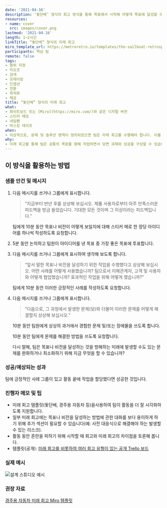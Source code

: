 ```yaml
---
date: '2021-04-16'
description: ‘돛단배’ 형식의 회고 방식을 통해 목표에서 시작해 어떻게 목표에 달성할 수 있는지에 대한 다양한 방법을 찾습니다. 미래 시점에서 팀이 목표에 도달했다고 상상해 봅니다. 상상 속의 과거를 살펴보면서 팀은 목표에 도달하기 위해 협력하는 방법에 관해 합의점을 찾을 수 있습니다.
resources:
- name: cover
  src: images/cover.png
lastmod: '2021-04-16'
length: 1~2시간
linkTitle: “돛단배” 형식의 미래 회고
miro_template_url: https://metroretro.io/templates/the-sailboat-retrospective
participants: 핵심 팀
remote: false
tags:
- 범위 지정
- 킥오프
- 검색
- 프레이밍
- 인셉션
- 전환
- 최적화
- 제공
title: “돛단배” 형식의 미래 회고
what:
- 화이트보드 또는 [Miro](https://miro.com/)와 같은 디지털 버전
- 스티커 메모
- 네임펜
- 마스킹 테이프
when:
- 이상적으로, 문제 및 솔루션 영역이 정의되었으면 팀은 미래 회고를 수행해야 합니다. 이를 통해 팀은 목표를 향한 작업 합의점을 더 효율적으로 조율할 수 있습니다.
why:
- 미래 회고를 통해 팀은 공통의 목표를 향해 작업하면서 당면 과제와 성공을 구상할 수 있습니다. 이를 통해 팀원은 목표에 기여하는 동인을 능동적으로 조율하는 동시에 팀의 목표 달성을 방해할 수 있는 “닻”을 최소화/완화할 수 있습니다.
---
```


<h2 id="how-to-use-this-method">이 방식을 활용하는
방법</h2>

<div class="bg-gray-dark p-lg-5 p-3 mb-4"><div
class="col-lg-9"><h3
id="sample-agenda--prompts">샘플 안건 및 메시지</h3>

<ol>

<li>

<p>다음 메시지를 쓰거나 그룹에게 표시합니다.</p>

<blockquote>

<p>“지금부터 반년 후를 상상해 보십시오. 제품 사용자로부터 아주 만족스러운 피드백을 방금 들었습니다. 기대한
모든 것이며 그 이상이라는 피드백입니다.”</p>

</blockquote>

<p>팀에게 10분 동안 목표나 비전이 어떻게 보일지에 대해 스티커 메로 한 장당 아이디어를 하나씩 작성하도록
요청합니다.</p>

</li>

<li>

<p>5분 동안 논의하고 팀원이 아이디어를 낸 목표 중 가장 좋은 목표에 투표합니다.</p>

</li>

<li>

<p>다음 메시지를 쓰거나 그룹에게 표시하여 생각해 보도록 합니다.</p>

<blockquote>

<p>“앞서 말한 목표나 비전을 달성하기 위한 작업을 수행했다고 상상해 보십시오. 어떤 사례를 어떻게 사용했습니까?
팀으로서 이해관계자, 고객 및 사용자와 어떻게 협업했습니까? 효과적인 작업을 위해 어떻게 했습니까?”</p>

</blockquote>

<p>팀에게 10분 동안 이러한 긍정적인 사례를 작성하도록 요청합니다.</p>

</li>

<li>

<p>다음 메시지를 쓰거나 그룹에게 표시합니다.</p>

<blockquote>

<p>“다음으로, 그 과정에서 발생한 문제(닻)와 더불어 이러한 문제를 어떻게 해결할지 상상해
보십시오.”</p>

</blockquote>

<p>10분 동안 팀원에게 상상의 과거에서 경험한 문제 및/또는 장애물을 쓰도록 합니다.</p>

<p>10분 동안 팀에게 문제를 해결한 방법을 쓰도록 요청합니다.</p>

<p>다시 말해, 팀은 목표나 비전을 달성하는 것을 방해하는 미래에 발생할 수도 있는 문제를 완화하거나 최소화하기
위해 지금 무엇을 할 수 있습니까?</p>

</li>

</ol>

</div></div>

<div class="bg-gray-dark p-lg-5 p-3 mb-4"><div
class="col-lg-9"><h3
id="successexpected-outcomes">성공/예상되는 성과</h3>

<p>팀에 긍정적인 사례 그룹이 있고 활동 끝에 작업을 할당했다면 성공한
것입니다.</div></div>

<div class="bg-gray-dark p-lg-5 p-3 mb-4"><div
class="col-lg-9"><h3
id="facilitator-notes--tips">진행자 메모 및 팁</h3>

<ul>

<li>미래 회고 템플릿(돛단배, 경주용 자동차 등)을사용하여 팀이 활동을 더 잘 시각화하도록
지원합니다.</li>

<li>일부 미래 회고에는 목표나 비전을 달성하는 방법에 관한 대화를 보다 용이하게 하기 위해 추가 섹션이 필요할
수 있습니다(예: 사전 대응식으로 해결해야 하는 발생할 수 있는 리스크).</li>

<li>활동 동안 혼란을 피하기 위해 시작할 때 회고와 미래 회고의 차이점을 토론해 봅니다.</li>

<li>템플릿(공개): <a
href="https://metroretro.io/templates/the-sailboat-retrospective"
target="_blank" rel="nofollow">미래 회고를 비롯하여 여러
회고 유형이 있는 공개 Trello 보드</a></li>

</ul>

</div></div>

<div class="bg-gray-dark p-lg-5 p-3 mb-4"><div
class="col-lg-9"><h3
id="real-world-examples">실제 예시</h3>

<p><img
src="https://tanzu.vmware.com/developer/practices/futurespective/images/example.png"
alt="설계 스튜디오 예시"  /></div></div>

<div class="bg-gray-dark p-lg-5 p-3 mb-4"><div
class="col-lg-9"><h3
id="recommended-reading">권장 자료</h3>

<p><a
href="https://metroretro.io/templates/the-speed-car-and-the-abyss"
target="_blank" rel="nofollow">경주용 자동차 미래 회고
Miro 템플릿</a></div></div>